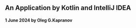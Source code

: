 ## An Application by Kotlin and IntelliJ IDEA

 [1]: https://github.com/http4k/http4k
 [2]: https://github.com/http4k/http4k-by-example
 [3]: https://github.com/http4k/examples
 [4]: https://www.http4k.org/documentation/
 [5]: https://www.geeksforgeeks.org/how-to-install-intellij-idea-on-arch-based-linux-distributionsmanjaro/
 [6]: https://ktor.io/docs/server-testing.html
 [7]: https://api.ktor.io/ktor-server/ktor-server-test-host/io.ktor.server.testing/test-application.html
 [8]: https://www.baeldung.com/kotlin/http4k-intro
 [9]: https://www.baeldung.com/kotlin/khttp
[10]: https://www.baeldung.com/kotlin/fuel
[11]: https://github.com/Baeldung/kotlin-tutorials/tree/master
[12]: https://ktor.io/docs/welcome.html
[13]: https://habr.com/ru/articles/705480/
[14]: https://github.com/ktorio/ktor-documentation
[15]: https://ktor.io/docs/welcome.html
[16]: https://ktor.io/docs/server-create-a-new-project.html
[17]: https://medium.com/@chaewonkong/ktor-the-next-generation-framework-that-might-replace-spring-boot-868e8d21fc0f
[18]: https://github.com/ktorio/ktor-documentation/tree/2.3.11/codeSnippets/snippets
[19]: https://dev.to/rogervinas/ktor-top-5-server-side-frameworks-for-kotlin-in-2022-149a
[20]: https://dev.to/yashagozwan/kotlin-basics-5ebk
[21]: https://dev.to/nadirbasalamah/kotlin-tutorial-1-introduction-3i6m
[22]: https://dev.to/nadirbasalamah/kotlin-tutorial-2-control-flow-condition-selection-3h88
[23]: https://dev.to/nadirbasalamah/kotlin-tutorial-3-control-flow-iteration-44m3
[24]: https://dev.to/nadirbasalamah/kotlin-tutorial-4-built-in-data-structures-1n1n
[25]: https://dev.to/nadirbasalamah/kotlin-tutorial-5-function-4ikb
[26]: https://dev.to/nadirbasalamah/kotlin-tutorial-5-function-4ikb
[27]: https://dev.to/nadirbasalamah/kotlin-tutorial-7-class-and-object-l0k
[28]: https://dev.to/nadirbasalamah/kotlin-tutorial-8-inheritance-537b
[29]: https://dev.to/nadirbasalamah/kotlin-tutorial-9-polymorphism-43l5
[30]: https://dev.to/asvid/kotlin-abstract-factory-gcc
[31]: https://dev.to/asvid/kotlin-factory-method-43en
[32]: https://swiderski.tech/kotlin-static-factory-methods/
[33]: https://dev.to/search?utf8=%E2%9C%93&q=Kotlin
[34]: https://dev.to/asvid/kotlin-static-factory-methods-ko9
[35]: https://micronaut.io/
[36]: https://docs.micronaut.io/4.5.3/guide/
[37]: https://habr.com/ru/articles/418117/
[38]: https://blog.gikken.co/kotlin-jersey-jetty-mongodb-creating-a-restful-api/
[39]: https://mkyong.com/webservices/jax-rs/jersey-and-jetty-http-server-examples/
[40]: https://github.com/christierney/kotlin-jetty-jersey-example
[41]: https://github.com/jetty/jetty-examples
[42]: https://github.com/jetty/jetty.docker/issues/49
[43]: https://www.http4k.org/guide/howto/use_a_server_backend/
[44]: https://www.http4k.org/guide/tutorials/tdding_http4k/_1
[45]: https://www.http4k.org/guide/tutorials/tdding_http4k/_2
[46]: https://www.http4k.org/guide/tutorials/tdding_http4k/_3
[47]: https://www.http4k.org/guide/tutorials/tdding_http4k/_4/
[48]: https://jetty.org/docs/index.html
[49]: https://github.com/http4k/http4k
[50]: https://github.com/http4k/examples/tree/master
[51]: https://kotlin.libhunt.com/graphql-kotlin-alternatives

#### 1 June 2024 by Oleg G.Kapranov
